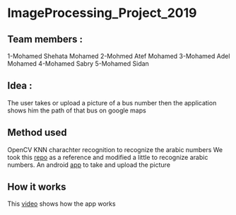 # ImageProcessing_Project_2019
## Team members :

1-Mohamed Shehata Mohamed
2-Mohmed Atef Mohamed
3-Mohamed Adel Mohamed
4-Mohamed Sabry
5-Mohamed Sidan

## Idea :
The user takes or upload  a picture of a bus number then the application shows him the path of that bus on google maps
    

## Method used 
OpenCV KNN charachter recognition to recognize the arabic numbers
We took this [repo](https://github.com/MicrocontrollersAndMore/OpenCV_3_KNN_Character_Recognition_Python) as a reference and modified a little to recognize arabic numbers.
An android [app](https://github.com/MuhammedSabry/Bus-Route.git) to take and upload the picture

## How it works
This [video](https://www.youtube.com/watch?v=tStfsfmlP_U&feature=youtu.be) shows how the app works


